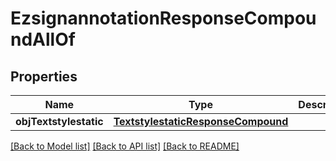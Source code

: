 # EzsignannotationResponseCompoundAllOf

## Properties
Name | Type | Description | Notes
------------ | ------------- | ------------- | -------------
**objTextstylestatic** | [**TextstylestaticResponseCompound**](TextstylestaticResponseCompound.md) |  | [optional] 

[[Back to Model list]](../README.md#documentation-for-models) [[Back to API list]](../README.md#documentation-for-api-endpoints) [[Back to README]](../README.md)


